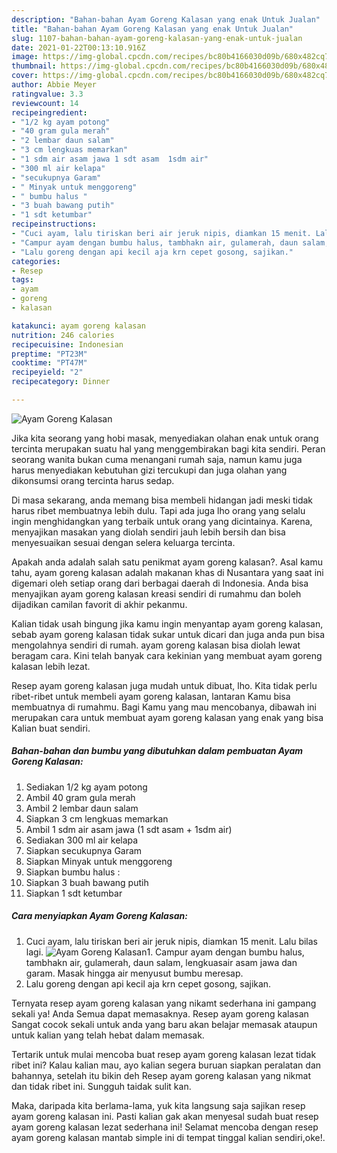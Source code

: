 ```yaml
---
description: "Bahan-bahan Ayam Goreng Kalasan yang enak Untuk Jualan"
title: "Bahan-bahan Ayam Goreng Kalasan yang enak Untuk Jualan"
slug: 1107-bahan-bahan-ayam-goreng-kalasan-yang-enak-untuk-jualan
date: 2021-01-22T00:13:10.916Z
image: https://img-global.cpcdn.com/recipes/bc80b4166030d09b/680x482cq70/ayam-goreng-kalasan-foto-resep-utama.jpg
thumbnail: https://img-global.cpcdn.com/recipes/bc80b4166030d09b/680x482cq70/ayam-goreng-kalasan-foto-resep-utama.jpg
cover: https://img-global.cpcdn.com/recipes/bc80b4166030d09b/680x482cq70/ayam-goreng-kalasan-foto-resep-utama.jpg
author: Abbie Meyer
ratingvalue: 3.3
reviewcount: 14
recipeingredient:
- "1/2 kg ayam potong"
- "40 gram gula merah"
- "2 lembar daun salam"
- "3 cm lengkuas memarkan"
- "1 sdm air asam jawa 1 sdt asam  1sdm air"
- "300 ml air kelapa"
- "secukupnya Garam"
- " Minyak untuk menggoreng"
- " bumbu halus "
- "3 buah bawang putih"
- "1 sdt ketumbar"
recipeinstructions:
- "Cuci ayam, lalu tiriskan beri air jeruk nipis, diamkan 15 menit. Lalu bilas lagi."
- "Campur ayam dengan bumbu halus, tambhakn air, gulamerah, daun salam, lengkuasair asam jawa dan garam. Masak hingga air menyusut bumbu meresap."
- "Lalu goreng dengan api kecil aja krn cepet gosong, sajikan."
categories:
- Resep
tags:
- ayam
- goreng
- kalasan

katakunci: ayam goreng kalasan 
nutrition: 246 calories
recipecuisine: Indonesian
preptime: "PT23M"
cooktime: "PT47M"
recipeyield: "2"
recipecategory: Dinner

---
```



![Ayam Goreng Kalasan](https://img-global.cpcdn.com/recipes/bc80b4166030d09b/680x482cq70/ayam-goreng-kalasan-foto-resep-utama.jpg)

Jika kita seorang yang hobi masak, menyediakan olahan enak untuk orang tercinta merupakan suatu hal yang menggembirakan bagi kita sendiri. Peran seorang  wanita bukan cuma menangani rumah saja, namun kamu juga harus menyediakan kebutuhan gizi tercukupi dan juga olahan yang dikonsumsi orang tercinta harus sedap.

Di masa  sekarang, anda memang bisa membeli hidangan jadi meski tidak harus ribet membuatnya lebih dulu. Tapi ada juga lho orang yang selalu ingin menghidangkan yang terbaik untuk orang yang dicintainya. Karena, menyajikan masakan yang diolah sendiri jauh lebih bersih dan bisa menyesuaikan sesuai dengan selera keluarga tercinta. 



Apakah anda adalah salah satu penikmat ayam goreng kalasan?. Asal kamu tahu, ayam goreng kalasan adalah makanan khas di Nusantara yang saat ini digemari oleh setiap orang dari berbagai daerah di Indonesia. Anda bisa menyajikan ayam goreng kalasan kreasi sendiri di rumahmu dan boleh dijadikan camilan favorit di akhir pekanmu.

Kalian tidak usah bingung jika kamu ingin menyantap ayam goreng kalasan, sebab ayam goreng kalasan tidak sukar untuk dicari dan juga anda pun bisa mengolahnya sendiri di rumah. ayam goreng kalasan bisa diolah lewat beragam cara. Kini telah banyak cara kekinian yang membuat ayam goreng kalasan lebih lezat.

Resep ayam goreng kalasan juga mudah untuk dibuat, lho. Kita tidak perlu ribet-ribet untuk membeli ayam goreng kalasan, lantaran Kamu bisa membuatnya di rumahmu. Bagi Kamu yang mau mencobanya, dibawah ini merupakan cara untuk membuat ayam goreng kalasan yang enak yang bisa Kalian buat sendiri.

<!--inarticleads1-->

##### Bahan-bahan dan bumbu yang dibutuhkan dalam pembuatan Ayam Goreng Kalasan:

1. Sediakan 1/2 kg ayam potong
1. Ambil 40 gram gula merah
1. Ambil 2 lembar daun salam
1. Siapkan 3 cm lengkuas memarkan
1. Ambil 1 sdm air asam jawa (1 sdt asam + 1sdm air)
1. Sediakan 300 ml air kelapa
1. Siapkan secukupnya Garam
1. Siapkan  Minyak untuk menggoreng
1. Siapkan  bumbu halus :
1. Siapkan 3 buah bawang putih
1. Siapkan 1 sdt ketumbar




<!--inarticleads2-->

##### Cara menyiapkan Ayam Goreng Kalasan:

1. Cuci ayam, lalu tiriskan beri air jeruk nipis, diamkan 15 menit. Lalu bilas lagi.
<img src="https://img-global.cpcdn.com/steps/5c1ba567889d48cc/160x128cq70/ayam-goreng-kalasan-langkah-memasak-1-foto.jpg" alt="Ayam Goreng Kalasan">1. Campur ayam dengan bumbu halus, tambhakn air, gulamerah, daun salam, lengkuasair asam jawa dan garam. Masak hingga air menyusut bumbu meresap.
1. Lalu goreng dengan api kecil aja krn cepet gosong, sajikan.




Ternyata resep ayam goreng kalasan yang nikamt sederhana ini gampang sekali ya! Anda Semua dapat memasaknya. Resep ayam goreng kalasan Sangat cocok sekali untuk anda yang baru akan belajar memasak ataupun untuk kalian yang telah hebat dalam memasak.

Tertarik untuk mulai mencoba buat resep ayam goreng kalasan lezat tidak ribet ini? Kalau kalian mau, ayo kalian segera buruan siapkan peralatan dan bahannya, setelah itu bikin deh Resep ayam goreng kalasan yang nikmat dan tidak ribet ini. Sungguh taidak sulit kan. 

Maka, daripada kita berlama-lama, yuk kita langsung saja sajikan resep ayam goreng kalasan ini. Pasti kalian gak akan menyesal sudah buat resep ayam goreng kalasan lezat sederhana ini! Selamat mencoba dengan resep ayam goreng kalasan mantab simple ini di tempat tinggal kalian sendiri,oke!.

